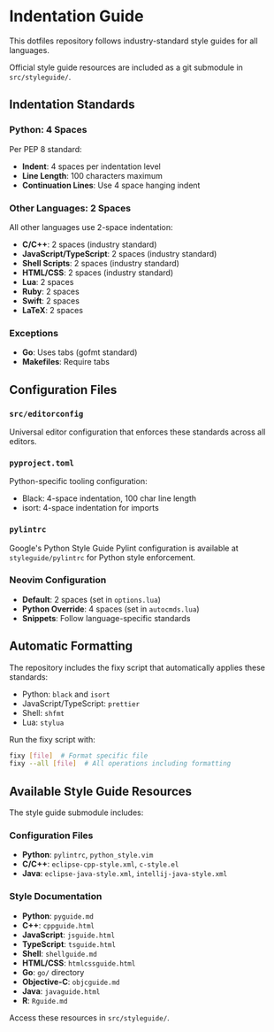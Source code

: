 # Indentation Guide

This dotfiles repository follows industry-standard style guides for all languages.

Official style guide resources are included as a git submodule in `src/styleguide/`.

## Indentation Standards

### Python: 4 Spaces

Per PEP 8 standard:

- **Indent**: 4 spaces per indentation level
- **Line Length**: 100 characters maximum
- **Continuation Lines**: Use 4 space hanging indent

### Other Languages: 2 Spaces

All other languages use 2-space indentation:

- **C/C++**: 2 spaces (industry standard)
- **JavaScript/TypeScript**: 2 spaces (industry standard)
- **Shell Scripts**: 2 spaces (industry standard)
- **HTML/CSS**: 2 spaces (industry standard)
- **Lua**: 2 spaces
- **Ruby**: 2 spaces
- **Swift**: 2 spaces
- **LaTeX**: 2 spaces

### Exceptions

- **Go**: Uses tabs (gofmt standard)
- **Makefiles**: Require tabs

## Configuration Files

### `src/editorconfig`

Universal editor configuration that enforces these standards across all editors.

### `pyproject.toml`

Python-specific tooling configuration:

- Black: 4-space indentation, 100 char line length
- isort: 4-space indentation for imports

### `pylintrc`

Google's Python Style Guide Pylint configuration is available at `styleguide/pylintrc` for Python style enforcement.

### Neovim Configuration

- **Default**: 2 spaces (set in `options.lua`)
- **Python Override**: 4 spaces (set in `autocmds.lua`)
- **Snippets**: Follow language-specific standards

## Automatic Formatting

The repository includes the fixy script that automatically applies these standards:

- Python: `black` and `isort`
- JavaScript/TypeScript: `prettier`
- Shell: `shfmt`
- Lua: `stylua`

Run the fixy script with:

```bash
fixy [file]  # Format specific file
fixy --all [file]  # All operations including formatting
```

## Available Style Guide Resources

The style guide submodule includes:

### Configuration Files

- **Python**: `pylintrc`, `python_style.vim`
- **C/C++**: `eclipse-cpp-style.xml`, `c-style.el`
- **Java**: `eclipse-java-style.xml`, `intellij-java-style.xml`

### Style Documentation

- **Python**: `pyguide.md`
- **C++**: `cppguide.html`
- **JavaScript**: `jsguide.html`
- **TypeScript**: `tsguide.html`
- **Shell**: `shellguide.md`
- **HTML/CSS**: `htmlcssguide.html`
- **Go**: `go/` directory
- **Objective-C**: `objcguide.md`
- **Java**: `javaguide.html`
- **R**: `Rguide.md`

Access these resources in `src/styleguide/`.
